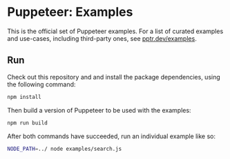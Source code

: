 # Puppeteer: Examples

This is the official set of Puppeteer examples. For a list of curated examples and use-cases,
including third-party ones, see [pptr.dev/examples](https://pptr.dev/examples).

## Run

Check out this repository and and install the package dependencies, using the following command:

```bash
npm install
```

Then build a version of Puppeteer to be used with the examples:

```bash
npm run build
```

After both commands have succeeded, run an individual example like so:

```bash
NODE_PATH=../ node examples/search.js
```
